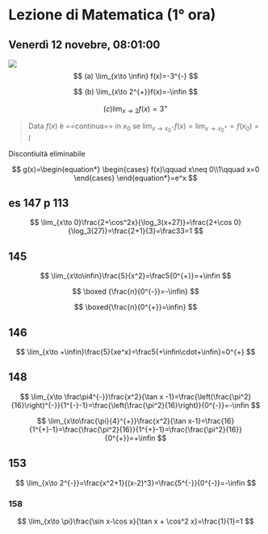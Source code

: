 # Lezione di Matematica (1° ora)
## Venerdì 12 novebre, 08:01:00

![](https://i.imgur.com/Bcf9N5X.jpg)
$$
(a) \lim_{x\to \infin} f(x)=-3^{-}
$$

$$
(b) \lim_{x\to 2^{+}}f(x)=-\infin
$$


$$
(c)\lim_{x \to 2} f(x)= 3^{+}
$$

> Data $f(x)$ è ==continua== in $x_0$ se
> $\lim_{x\to x_0^{-}}f(x)=\lim_{x \to x_0^{+}}=f(x_0)=l$


Discontiuità eliminabile

$$
g(x)=\begin{equation*} \begin{cases} f(x)\qquad x\neq 0\\1\qquad x=0 \end{cases} \end{equation*}=e^x
$$


## es 147 p 113

$$
\lim_{x\to 0}\frac{2+\cos^2x}{\log_3(x+27)}=\frac{2+\cos 0}{\log_3(27)}=\frac{2+1}{3}=\frac33=1
$$

## 145


$$
\lim_{x\to\infin}\frac{5}{x^2}=\frac5{0^{+}}=+\infin
$$


$$
\boxed {\frac{n}{0^{-}}=-\infin}
$$

$$
\boxed{\frac{n}{0^{+}}=\infin}
$$

## 146

$$
\lim_{x\to +\infin}\frac{5}{xe^x}=\frac5{+\infin\cdot+\infin}=0^{+}
$$

## 148

$$
\lim_{x\to \frac\pi4^{-}}\frac{x^2}{\tan x -1}=\frac{\left(\frac{\pi^2}{16}\right)^{-}}{1^{-}-1}=\frac{\left(\frac{\pi^2}{16}\right)}{0^{-}}=-\infin
$$

$$
\lim_{x\to\frac{\pi}{4}^{+}}\frac{x^2}{\tan x-1}=\frac{16}{1^{+}-1}=\frac{\frac{\pi^2}{16}}{1^{+}-1}=\frac{\frac{\pi^2}{16}}{0^{+}}=+\infin
$$

## 153

$$
\lim_{x\to 2^{-}}=\frac{x^2+1}{(x-2)^3}=\frac{5^{-}}{0^{-}}=-\infin
$$

### 158

$$
\lim_{x\to \pi}\frac{\sin x-\cos x}{\tan x + \cos^2 x}=\frac{1}{1}=1
$$
<!--stackedit_data:
eyJoaXN0b3J5IjpbMTczNTYxOTg3MiwtMTg5NTc5NDUxOCw4ND
MzMDIxMTksMzYwNjA4MDQzLDk1ODY3MzQ1MCw2MjExNjYyNDUs
LTk0MTYwMjU1OF19
-->